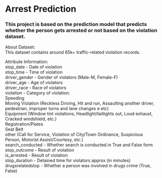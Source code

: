 # Arrest Prediction

### This project is based on the prediction model that predicts whether the person gets arrested or not based on the violation dataset.

About Dataset: <br />
This dataset contains around 65k+ traffic-related violation records. <br />

Attribute Information: <br />
stop_date - Date of violation <br />
stop_time - Time of violation <br />
driver_gender - Gender of violators (Male-M, Female-F) <br />
driver_age - Age of violators <br />
driver_race - Race of violators <br />
violation - Category of violation: <br />
Speeding <br />
Moving Violation (Reckless Driving, Hit and run, Assaulting another driver, pedestrian, improper turns and lane changes e etc) <br />
Equipment (Window tint violations, Headlight/taillights out, Loud exhaust, Cracked windshield, etc.) <br />
Registration/Plates <br />
Seat Belt <br />
other (Call for Service, Violation of City/Town Ordinance, Suspicious Person, Motorist Assist/Courtesy, etc.) <br />
search_conducted - Whether search is conducted in True and False form <br />
stop_outcome - Result of violation <br />
is_arrested - Result of violation <br />
stop_duration - Detained time for violators approx (in minutes) <br />
drugsrelatedstop - Whether a person was involved in drugs crime (True, False) <br />
